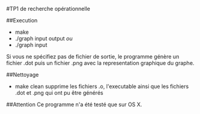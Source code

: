 #TP1 de recherche opérationnelle

##Execution
- make
- ./graph input output
*ou*
- ./graph input

Si vous ne spécifiez pas de fichier de sortie, le programme génère un fichier .dot puis un fichier .png avec la representation graphique du graphe. 

##Nettoyage 
- make clean supprime les fichiers .o, l'executable ainsi que les fichiers .dot et .png qui ont pu être générés

##Attention
Ce programme n'a été testé que sur OS X.
